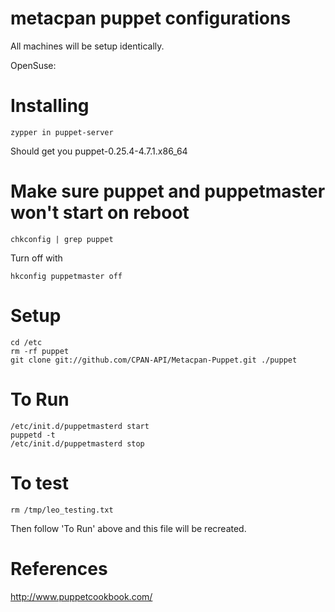 # metacpan puppet configurations

All machines will be setup identically.

OpenSuse:

# Installing
    zypper in puppet-server

Should get you puppet-0.25.4-4.7.1.x86_64

# Make sure puppet and puppetmaster won't start on reboot
    chkconfig | grep puppet

Turn off with

    hkconfig puppetmaster off

# Setup
    cd /etc
    rm -rf puppet
    git clone git://github.com/CPAN-API/Metacpan-Puppet.git ./puppet

# To Run
    /etc/init.d/puppetmasterd start
    puppetd -t
    /etc/init.d/puppetmasterd stop

# To test
    rm /tmp/leo_testing.txt
Then follow 'To Run' above and this file will be recreated.

# References

http://www.puppetcookbook.com/

